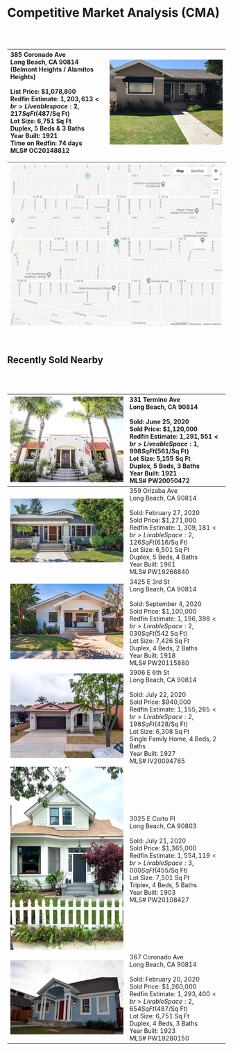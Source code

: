 # Competitive Market Analysis (CMA) #
<br>
<br>

| 385 Coronado Ave <br> Long Beach, CA 90814 <br> (Belmont Heights / Alamitos Heights) <br><br> List Price: $1,078,800 <br> Redfin Estimate: $1,203,613 <br> Liveable space: 2,217 Sq Ft ($487/Sq Ft) <br> Lot Size: 6,751 Sq Ft <br> Duplex, 5 Beds & 3 Baths <br> Year Built: 1921 <br> Time on Redfin: 74 days <br> MLS# OC20148812 | [![front](images/385coronado.jpg)](https://www.redfin.com/CA/Long-Beach/385-Coronado-Ave-90814/home/7602699) |
| :- | :-: |

| [![map image](images/map_overview_385coronado.png)](https://goo.gl/maps/vu33BEkXuKdbPwSi6) |
| :-: |

<br>

## Recently Sold Nearby ##
<br>
<br>

| [![front](images/331termino.jpg)](https://www.redfin.com/CA/Long-Beach/331-Termino-Ave-90814/home/7600252) | **331 Termino Ave <br> Long Beach, CA 90814** <br><br> Sold: June 25, 2020 <br> Sold Price: $1,120,000 <br> Redfin Estimate: $1,291,551 <br> Liveable Space: 1,998 Sq Ft ($561/Sq Ft) <br> Lot Size: 5,155 Sq Ft <br> Duplex, 5 Beds, 3 Baths <br> Year Built: 1921 <br> MLS# PW20050472 |
| :-: | :- |
| [![front](images/359orizaba.jpg)](https://www.redfin.com/CA/Long-Beach/359-Orizaba-Ave-90814/home/7602625) | 359 Orizaba Ave <br> Long Beach, CA 90814 <br><br> Sold: February 27, 2020 <br> Sold Price: $1,271,000 <br> Redfin Estimate: $1,309,181 <br> Livable Space: 2,126 Sq Ft ($616/Sq Ft) <br> Lot Size: 6,501 Sq Ft <br> Duplex, 5 Beds, 4 Baths <br> Year Built: 1961 <br> MLS# PW19266840 |
| [![front](images/3425third.jpg)](https://www.redfin.com/CA/Long-Beach/3425-E-3rd-St-90814/home/7602921) | 3425 E 3rd St <br> Long Beach, CA 90814 <br><br> Sold: September 4, 2020 <br> Sold Price: $1,100,000 <br> Redfin Estimate: $1,196,398 <br> Livable Space: 2,030 Sq Ft ($542 Sq Ft) <br> Lot Size: 7,426 Sq Ft <br> Duplex, 4 Beds, 2 Baths <br> Year Built: 1918 <br> MLS# PW20115880 |
| [![front](images/3906sixth.jpg)](https://www.redfin.com/CA/Long-Beach/3906-E-6th-St-90814/home/7600347) | 3906 E 6th St <br> Long Beach, CA 90814 <br><br> Sold: July 22, 2020 <br> Sold Price: $940,000 <br> Redfin Estimate: $1,155,265 <br> Livable Space: 2,198 Sq Ft ($428/Sq Ft) <br> Lot Size: 6,308 Sq Ft <br> Single Family Home, 4 Beds, 2 Baths <br> Year Built: 1927 <br> MLS# IV20094765 |
| [![front](images/3025corto.jpg)](https://www.redfin.com/CA/Long-Beach/3025-E-Corto-Pl-90803/home/7608676) | 3025 E Corto Pl <br> Long Beach, CA 90803 <br><br> Sold: July 21, 2020 <br> Sold Price: $1,365,000 <br> Redfin Estimate: $1,554,119 <br> Livable Space: 3,000 Sq Ft ($455/Sq Ft) <br> Lot Size: 7,501 Sq Ft <br> Triplex, 4 Beds, 5 Baths <br> Year Built: 1903 <br> MLS# PW20108427 |
| [![front](images/367coronado.jpg)](https://www.redfin.com/CA/Long-Beach/367-Coronado-Ave-90814/home/7602707) | 367 Coronado Ave <br> Long Beach, CA 90814 <br><br> Sold: February 20, 2020 <br> Sold Price: $1,260,000 <br> Redfin Estimate: $1,293,400 <br> Livable Space: 2,654 Sq Ft ($487/Sq Ft) <br> Lot Size: 6,751 Sq Ft <br> Duplex, 4 Beds, 3 Baths <br> Year Built: 1923 <br> MLS# PW19280150 |
